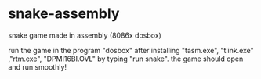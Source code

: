 # snake-assembly
snake game made in assembly (8086x dosbox)


run the game in the program "dosbox" after installing "tasm.exe", "tlink.exe" ,"rtm.exe", "DPMI16BI.OVL" by typing "run snake". 
the game should open and run smoothly!
